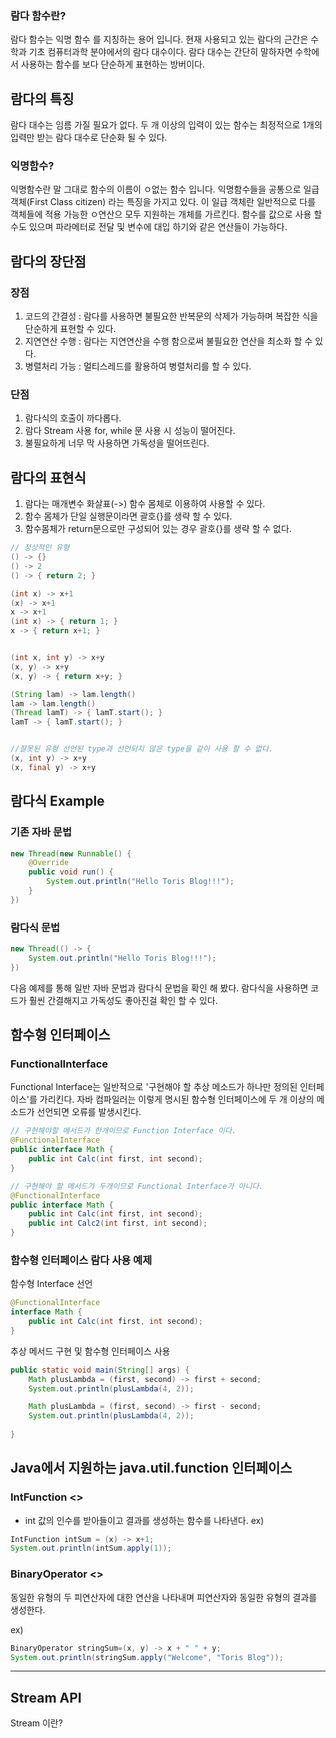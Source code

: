 ### 람다 함수란?
람다 함수는 익명 함수 를 지칭하는 용어 입니다.
현재 사용되고 있는 람다의 근간은 수학과 기초 컴퓨터과학 분야에서의 람다 대수이다. 람다 대수는 간단히 말하자면 수학에서 사용하는 함수를 보다 단순하게 표현하는 방버이다.

## 람다의 특징
람다 대수는 임름 가질 필요가 없다.
두 개 이상의 입력이 있는 함수는 최정적으로 1개의 입력만 받는 람다 대수로 단순화 될 수 있다.

### 익명함수?
익명함수란 말 그대로 함수의 이름이 ㅇ없는 함수 입니다. 익명함수들을 공통으로 일급객체(First Class citizen) 라는 특징을 가지고 있다.
이 일급 객체란 일반적으로 다를 객체들에 적용 가능한 ㅇ연산으 모두 지원하는 개체를 가르킨다.
함수를 값으로 사용 할 수도 있으며 파라메터로 전달 및 변수에 대입 하기와 같은 연산들이 가능하다.

## 람다의 장단점

### 장점
1. 코드의 간결성 : 람다를 사용하면 불필요한 반복문의 삭제가 가능하며 복잡한 식을 단순하게 표현할 수 있다.
2. 지연연산 수행 : 람다는 지연연산을 수행 함으로써 불필요한 연산을 최소화 할 수 있다.
3. 병렬처리 가능 : 멀티스레드를 활용하여 병렬처리를 할 수 있다.

### 단점
1. 람다식의 호출이 까다롭다.
2. 람다 Stream 사용 for, while 문 사용 시 성능이 떨어진다.
3. 불필요하게 너무 막 사용하면 가독성을 떨어뜨린다.

## 람다의 표현식
1. 람다는 매개변수 화살표(->) 함수 몸체로 이용하여 사용할 수 있다.
2. 함수 몸체가 단일 실행문이라면 괄호{}를 생략 할 수 있다.
3. 함수몸체가 return문으로만 구성되어 있는 경우 괄호{}를 생략 할 수 없다.
```java
// 정상적인 유형
() -> {}
() -> 2
() -> { return 2; }

(int x) -> x+1
(x) -> x+1
x -> x+1
(int x) -> { return 1; }
x -> { return x+1; }


(int x, int y) -> x+y
(x, y) -> x+y
(x, y) -> { return x+y; }

(String lam) -> lam.length()
lam -> lam.length()
(Thread lamT) -> { lamT.start(); }
lamT -> { lamT.start(); }


//잘못된 유형 선언된 type과 선언되지 않은 type을 같이 사용 할 수 없다.
(x, int y) -> x+y
(x, final y) -> x+y  
```


## 람다식 Example

### 기존 자바 문법
```java
new Thread(new Runnable() {
	@Override
	public void run() {
		System.out.println("Hello Toris Blog!!!");
	}
})
```


### 람다식 문법
```java
new Thread(() -> {
	System.out.println("Hello Toris Blog!!!");
})
```
다음 예제를 통해 일반 자바 문법과 람다식 문법을 확인 해 봤다.
람다식을 사용하면 코드가 훨씬 간결해지고 가독성도 좋아진걸 확인 할 수 있다.


## 함수형 인터페이스
### FunctionalInterface
Functional Interface는 일반적으로 '구현해야 할 추상 메소드가 하나만 정의된 인터페이스'를 가리킨다.
자바 컴파일러는 이렇게 명시된 함수형 인터페이스에 두 개 이상의 메소드가 선언되면 오류를 발생시킨다.

```java
// 구현해야할 메서드가 한개이므로 Function Interface 이다.
@FunctionalInterface
public interface Math {
	public int Calc(int first, int second);
}

// 구현해야 할 메서드가 두개이므로 Functional Interface가 아니다.
@FunctionalInterface
public interface Math {
	public int Calc(int first, int second);
	public int Calc2(int first, int second);
}
```

### 함수형 인터페이스 람다 사용 예제
함수형 Interface 선언
```java
@FunctionalInterface
interface Math {
	public int Calc(int first, int second);
}
```

추상 메서드 구현 및 함수형 인터페이스 사용
```java
public static void main(String[] args) {
	Math plusLambda = (first, second) -> first + second;
	System.out.println(plusLambda(4, 2));

	Math plusLambda = (first, second) -> first - second;
	System.out.println(plusLambda(4, 2));
	
}
```

## Java에서 지원하는 java.util.function 인터페이스


### IntFunction <>
* int 값의 인수를 받아들이고 결과를 생성하는 함수를 나타낸다.
ex)
```java
IntFunction intSum = (x) -> x+1;
System.out.println(intSum.apply(1));
```

### BinaryOperator <>
동일한 유형의 두 피연산자에 대한 연산을 나타내며 피연산자와 동일한 유형의 결과를 생성한다.

ex)
```java
BinaryOperator stringSum=(x, y) -> x + " " + y;
System.out.println(stringSum.apply("Welcome", "Toris Blog"));
```


---

## Stream API

Stream 이란?